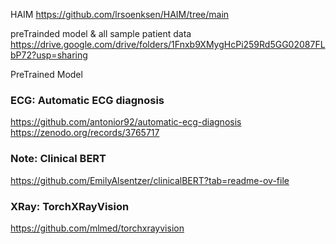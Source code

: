 HAIM
https://github.com/lrsoenksen/HAIM/tree/main

preTrainded model & all sample patient data
https://drive.google.com/drive/folders/1Fnxb9XMygHcPi259Rd5GG02087FLbP72?usp=sharing

PreTrained Model
### ECG: Automatic ECG diagnosis
https://github.com/antonior92/automatic-ecg-diagnosis
https://zenodo.org/records/3765717

### Note: Clinical BERT
https://github.com/EmilyAlsentzer/clinicalBERT?tab=readme-ov-file

### XRay: TorchXRayVision
https://github.com/mlmed/torchxrayvision


